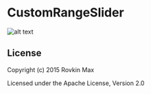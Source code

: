 # CustomRangeSlider
![alt text](http://monosnap.com/file/ijKifQAA5S2wSstKAGdBsHQLcRbySm)

License
-----
Copyright (c) 2015 Rovkin Max

Licensed under the Apache License, Version 2.0

